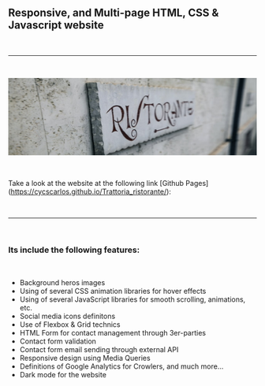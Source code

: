 <h2>Responsive, and Multi-page HTML, CSS & Javascript website</h2>

<br>

---

<br>

![Website banner!](img/readme20.png)

<br>

Take a look at the website at the following link [Github Pages] (https://cycscarlos.github.io/Trattoria_ristorante/):

<br>

---

<br>

<h3>Its include the following features:</h3>

<br>

<ul>
<li>Background heros images</li>
<li>Using of several CSS animation libraries for hover effects</li>
<li>Using of several JavaScript libraries for smooth scrolling, animations, etc.</li>
<li>Social media icons definitons</li>
<li>Use of Flexbox & Grid technics</li>
<li>HTML Form for contact management through 3er-parties</li>
<li>Contact form validation</li>
<li>Contact form email sending through external API</li>
<li>Responsive design using Media Queries</li>
<li>Definitions of Google Analytics for Crowlers, and much more...</li>
<li>Dark mode for the website</li>
</ul>
